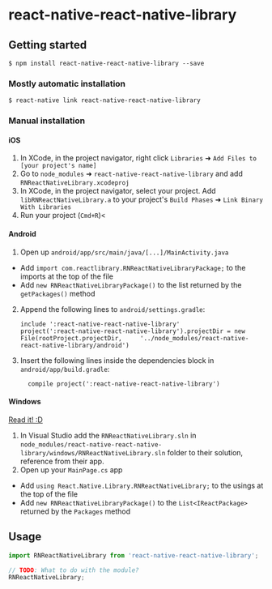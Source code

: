 
# react-native-react-native-library

## Getting started

`$ npm install react-native-react-native-library --save`

### Mostly automatic installation

`$ react-native link react-native-react-native-library`

### Manual installation


#### iOS

1. In XCode, in the project navigator, right click `Libraries` ➜ `Add Files to [your project's name]`
2. Go to `node_modules` ➜ `react-native-react-native-library` and add `RNReactNativeLibrary.xcodeproj`
3. In XCode, in the project navigator, select your project. Add `libRNReactNativeLibrary.a` to your project's `Build Phases` ➜ `Link Binary With Libraries`
4. Run your project (`Cmd+R`)<

#### Android

1. Open up `android/app/src/main/java/[...]/MainActivity.java`
  - Add `import com.reactlibrary.RNReactNativeLibraryPackage;` to the imports at the top of the file
  - Add `new RNReactNativeLibraryPackage()` to the list returned by the `getPackages()` method
2. Append the following lines to `android/settings.gradle`:
  	```
  	include ':react-native-react-native-library'
  	project(':react-native-react-native-library').projectDir = new File(rootProject.projectDir, 	'../node_modules/react-native-react-native-library/android')
  	```
3. Insert the following lines inside the dependencies block in `android/app/build.gradle`:
  	```
      compile project(':react-native-react-native-library')
  	```

#### Windows
[Read it! :D](https://github.com/ReactWindows/react-native)

1. In Visual Studio add the `RNReactNativeLibrary.sln` in `node_modules/react-native-react-native-library/windows/RNReactNativeLibrary.sln` folder to their solution, reference from their app.
2. Open up your `MainPage.cs` app
  - Add `using React.Native.Library.RNReactNativeLibrary;` to the usings at the top of the file
  - Add `new RNReactNativeLibraryPackage()` to the `List<IReactPackage>` returned by the `Packages` method


## Usage
```javascript
import RNReactNativeLibrary from 'react-native-react-native-library';

// TODO: What to do with the module?
RNReactNativeLibrary;
```
  